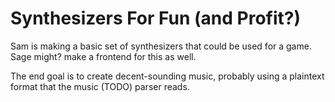 Synthesizers For Fun (and Profit?)
==================================

Sam is making a basic set of synthesizers that could be used for a game. Sage might? make a frontend for this as well.

The end goal is to create decent-sounding music, probably using a plaintext format that the music (TODO) parser reads.